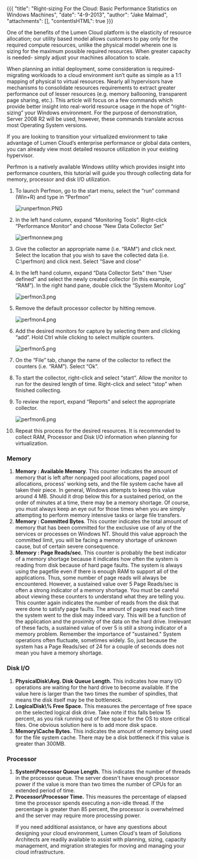 {{{
  "title": "Right-sizing For the Cloud: Basic Performance Statistics on Windows Machines",
  "date": "4-9-2013",
  "author": "Jake Malmad",
  "attachments": [],
  "contentIsHTML": true
}}}

<p>One of the benefits of the Lumen Cloud platform is the elasticity of resource allocation; our utility based model allows customers to pay only for the required compute resources, unlike the physical model wherein one is sizing for the maximum possible required
  resources. When greater capacity is needed- simply adjust your machines allocation to scale.</p>
<p>When planning an initial deployment, some consideration is required- migrating workloads to a cloud environment isn’t quite as simple as a 1:1 mapping of physical to virtual resources. Nearly all hypervisors have mechanisms to consolidate resources requirements
  to extract greater performance out of lesser resources (e.g. memory ballooning, transparent page sharing, etc.). This article will focus on a few commands which provide better insight into real-world resource usage in the hope of “right-sizing” your
  Windows environment. For the purpose of demonstration, Server 2008 R2 will be used, however, these commands translate across most Operating System versions.</p>
<p>If you are looking to transition your virtualized environment to take advantage of Lumen Cloud’s enterprise performance or global data centers, you can already view most detailed resource utilization in your existing hypervisor.</p>
<p>Perfmon is a natively available Windows utility which provides insight into performance counters, this tutorial will guide you through collecting data for memory, processor and disk I/O utilization.</p>

<ol>
  <li>
  <p>To launch Perfmon, go to the start menu, select the “run” command (Win+R) and type in “Perfmon”</p>
  <p><img src="https://t3n.zendesk.com/attachments/token/6pozi9icek6ksao/?name=runperfmon.PNG" alt="runperfmon.PNG" /></p>
  </li>
  <li>
    <p>In the left hand column, expand “Monitoring Tools”. Right-click “Performance Monitor” and choose “New Data Collector Set”</p>
    <p><img src="https://t3n.zendesk.com/attachments/token/lukfbojaamfvwt2/?name=perfmonnew.png" alt="perfmonnew.png" />
</p>
  </li>
  <li>
    <p>Give the collector an appropriate name (i.e. “RAM”) and click next. Select the location that you wish to save the collected data (i.e. C:\perfmon) and click next. Select “Save and close”</p>
  </li>
  <li>
    <p>In the left hand column, expand “Data Collector Sets” then “User defined” and select the newly created collector (in this example, “RAM”). In the right hand pane, double click the “System Monitor Log”</p>
    <p><img src="https://t3n.zendesk.com/attachments/token/nwcghupa6esfn8o/?name=perfmon3.png" alt="perfmon3.png" /></p>
  </li>
  <li>
    <p>Remove the default processor collector by hitting remove.</p>
    <p><img src="https://t3n.zendesk.com/attachments/token/lf7wjwsfio68taw/?name=perfmon4.png" alt="perfmon4.png" /></p>
  </li>
  <li>
    <p>Add the desired monitors for capture by selecting them and clicking “add”. Hold Ctrl while clicking to select multiple counters.</p>
    <p><img src="https://t3n.zendesk.com/attachments/token/2qqiksktxhywoil/?name=perfmon5.png" alt="perfmon5.png" /></p>
  </li>
  <li>
<p>On the “File” tab, change the name of the collector to reflect the counters (i.e. “RAM”). Select “Ok”.</p>
  </li>
  <li>
<p>To start the collector, right-click and select “start”. Allow the monitor to run for the desired length of time. Right-click and select “stop” when finished collecting.</p>
  </li>
  <li>
<p>To review the report, expand “Reports” and select the appropriate collector.</p>
<p><img src="https://t3n.zendesk.com/attachments/token/kjr6ale2lrmfhrp/?name=perfmon6.png" alt="perfmon6.png" />
</p>
  </li>
  <li>
  <p>Repeat this process for the desired resources. It is recommended to collect RAM, Processor and Disk I/O information when planning for virtualization.</p></li>
</ol>


<h3>Memory</h3>
<ol>
<li><strong>Memory : Available Memory</strong>. This counter indicates the amount of memory that is left after nonpaged pool allocations, paged pool allocations, process' working sets, and the file system cache have all taken their piece. In general, Windows attempts to keep this value around 4 MB. Should it drop below this for a sustained period, on the order of minutes at a time, there may be a memory shortage. Of course, you must always keep an eye out for those times when you are simply attempting to perform memory intensive tasks or large file transfers.</li>
<li><strong>Memory : Committed Bytes</strong>. This counter indicates the total amount of memory that has been committed for the exclusive use of any of the services or processes on Windows NT. Should this value approach the committed limit, you will be facing a memory shortage of unknown cause, but of certain severe consequence.</li>
<li><strong>Memory : Page Reads/sec</strong>. This counter is probably the best indicator of a memory shortage because it indicates how often the system is reading from disk because of hard page faults. The system is always using the pagefile even if there is enough RAM to support all of the applications. Thus, some number of page reads will always be encountered. However, a sustained value over 5 Page Reads/sec is often a strong indicator of a memory shortage. You must be careful about viewing these counters to understand what they are telling you. This counter again indicates the number of reads from the disk that were done to satisfy page faults. The amount of pages read each time the system went to the disk may indeed vary. This will be a function of the application and the proximity of the data on the hard drive. Irrelevant of these facts, a sustained value of over 5 is still a strong indicator of a memory problem. Remember the importance of "sustained." System operations often fluctuate, sometimes widely. So, just because the system has a Page Reads/sec of 24 for a couple of seconds does not mean you have a memory shortage.</li>
</ol>

<h3>Disk I/O</h3>
<ol>
  <li><strong>PhysicalDisk\Avg. Disk Queue Length.</strong> This indicates how many I/O operations are waiting for the hard drive to become available. If the value here is larger than the two times the number of spindles, that means the disk itself may be the bottleneck.</li>
  <li><strong>LogicalDisk\% Free Space.</strong> This measures the percentage of free space on the selected logical disk drive. Take note if this falls below 15 percent, as you risk running out of free space for the OS to store critical files. One obvious solution here is to add more disk space.</li>
  <li><strong>Memory\Cache Bytes.</strong> This indicates the amount of memory being used for the file system cache. There may be a disk bottleneck if this value is greater than 300MB.</li>
</ol>

<h3>Processor</h3>
<ol>
<li><strong>System\Processor Queue Length.</strong> This indicates the number of threads in the processor queue. The server doesn't have enough processor power if the value is more than two times the number of CPUs for an extended period of time.</li>
<li><strong>Processor\Processor Time.</strong> This measures the percentage of elapsed time the processor spends executing a non-idle thread. If the percentage is greater than 85 percent, the processor is overwhelmed and the server may require more
  processing power.</p>
<p>If you need additional assistance, or have any questions about designing your cloud environment, Lumen Cloud's team of Solutions Architects are readily available to assist with planning, sizing, capacity management, and migration strategies for moving and
  managing your cloud infrastructure.</p></li>
</ol>
